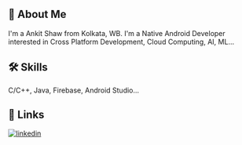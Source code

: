 ## 🚀 About Me
I'm a Ankit Shaw from Kolkata, WB.
I'm a Native Android Developer 
interested in Cross Platform Development,
Cloud Computing, AI, ML...


## 🛠 Skills
C/C++, 
Java, 
Firebase, Android Studio...


## 🔗 Links
[![linkedin](https://img.shields.io/badge/linkedin-0A66C2?style=for-the-badge&logo=linkedin&logoColor=white)](https://www.linkedin.com/in/iam-ankit-shaw/)


<!---
Ankitsh-rtx/Ankitsh-rtx is a ✨ special ✨ repository because its `README.md` (this file) appears on your GitHub profile.
You can click the Preview link to take a look at your changes.
--->
